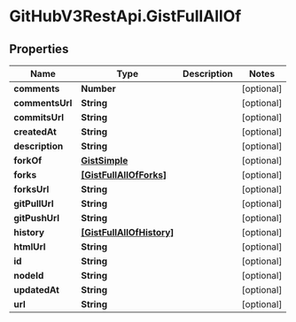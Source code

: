 # GitHubV3RestApi.GistFullAllOf

## Properties

Name | Type | Description | Notes
------------ | ------------- | ------------- | -------------
**comments** | **Number** |  | [optional] 
**commentsUrl** | **String** |  | [optional] 
**commitsUrl** | **String** |  | [optional] 
**createdAt** | **String** |  | [optional] 
**description** | **String** |  | [optional] 
**forkOf** | [**GistSimple**](GistSimple.md) |  | [optional] 
**forks** | [**[GistFullAllOfForks]**](GistFullAllOfForks.md) |  | [optional] 
**forksUrl** | **String** |  | [optional] 
**gitPullUrl** | **String** |  | [optional] 
**gitPushUrl** | **String** |  | [optional] 
**history** | [**[GistFullAllOfHistory]**](GistFullAllOfHistory.md) |  | [optional] 
**htmlUrl** | **String** |  | [optional] 
**id** | **String** |  | [optional] 
**nodeId** | **String** |  | [optional] 
**updatedAt** | **String** |  | [optional] 
**url** | **String** |  | [optional] 


